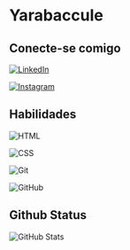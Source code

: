 # Yarabaccule

## Conecte-se comigo
[![LinkedIn](https://img.shields.io/badge/LinkedIn-131?style=for-the-badge&logo=linkedin&logoColor=0faaf0)](https://www.linkedin.com/in/yara-baccule/)

[![Instagram](https://img.shields.io/badge/Instagram-131?style=for-the-badge&logo=instagram)](https://www.instagram.com/yarabaccule/)

## Habilidades

![HTML](https://img.shields.io/badge/HTML-131?style=for-the-badge&logo=html)

![CSS](https://img.shields.io/badge/CSS-131?style=for-the-badge&logo=css)

![Git](https://img.shields.io/badge/Git-131?style=for-the-badge&logo=git)

![GitHub](https://img.shields.io/badge/GitHub-131?style=for-the-badge&logo=github)

## Github Status

![GitHub Stats](https://github-readme-stats.vercel.app/api?username=Felipe-byte22&theme=transparent&bg_color=131&border_color=30A3DC&show_icons=true&icon_color=30A3DC&title_color=E94D5F&text_color=FFF)


